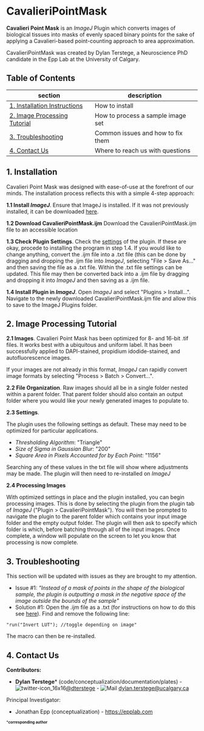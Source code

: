 CavalieriPointMask
==================

**Cavalieri Point Mask** is an *ImageJ* Plugin which converts images of biological tissues into masks of evenly spaced binary points for the sake of applying a Cavalieri-based point-counting approach to area approximation.

CavalieriPointMask was created by Dylan Terstege, a Neuroscience PhD candidate in the Epp Lab at the University of Calgary.

## Table of Contents

| section  | description | 
| ------------- | ------------- | 
| [1. Installation Instructions](#installation)   | How to install  |
| [2. Image Processing Tutorial](#processing)   | How to process a sample image set  |
| [3. Troubleshooting](#ts)  | Common issues and how to fix them |
| [4. Contact Us](#contact)  | Where to reach us with questions  |

<a name="installation"/>

## 1. Installation

Cavalieri Point Mask was designed with ease-of-use at the forefront of our minds.  The installation process reflects this with a simple 4-step approach:

**1.1 Install *ImageJ***. Ensure that ImageJ is installed.  If it was not previously installed, it can be downloaded [here](https://imagej.nih.gov/ij/download.html).
 
**1.2 Download CavalieriPointMask.ijm**  Download the CavalieriPointMask.ijm file to an accessible location
 
 <a name="editplug"/>
 
**1.3 Check Plugin Settings**.  Check the [settings](#settings) of the plugin. If these are okay, procede to installing the program in step 1.4. If you would like to change anything, convert the .ijm file into a .txt file (this can be done by dragging and dropping the .ijm file into *ImageJ*, selecting "File > Save As..." and then saving the file as a .txt file. Within the .txt file settings can be updated. This file may then be converted back into a .ijm file by dragging and dropping it into *ImageJ* and then saving as a .ijm file.

**1.4 Install Plugin in *ImageJ***.  Open *ImageJ* and select "Plugins > Install...".  Navigate to the newly downloaded CavalieriPointMask.ijm file and allow this to save to the ImageJ Plugins folder. 


<a name="processing"/>

## 2. Image Processing Tutorial

**2.1 Images**. Cavalieri Point Mask has been optimized for 8- and 16-bit .tif files. It works best with a ubiquitous and uniform label. It has been successfully applied to DAPI-stained, propidium idodide-stained, and autofluorescence images.

If your images are not already in this format, *ImageJ* can rapidly convert image formats by selecting "Process > Batch > Convert...".

**2.2 File Organization**. Raw images should all be in a single folder nested within a parent folder. That parent folder should also contain an output folder where you would like your newly generated images to populate to.

<a name="settings"/>

**2.3 Settings**. 

The plugin uses the following settings as default. These may need to be optimized for particular applications.

- *Thresholding Algorithm*: "Triangle"
- *Size of Sigma in Gaussian Blur*: "200"
- *Square Area in Pixels Accounted for by Each Point*: "1156" 

Searching any of these values in the txt file will show where adjustments may be made. The plugin will then need to re-installed on *ImageJ*

**2.4 Processing Images**

With optimized settings in place and the plugin installed, you can begin processing images. This is done by selecting the plugin from the plugin tab of *ImageJ* ("Plugin > CavalieriPointMask"). You will then be prompted to navigate the plugin to the parent folder which contains your input image folder and the empty output folder. The plugin will then ask to specify which folder is which, before batching through all of the input images. Once complete, a window will populate on the screen to let you know that processing is now complete.

<a name="ts"/>

## 3. Troubleshooting

This section will be updated with issues as they are brought to my attention.

- Issue #1: *"Instead of a mask of points in the shape of the biological sample, the plugin is outputting a mask in the negative space of the image outside the bounds of the sample"*
- Solution #1: Open the .ijm file as a .txt (for instructions on how to do this see [here](#editplug)). Find and remove the following line: 
 ```   
"run("Invert LUT"); //toggle depending on image"
```
The macro can then be re-installed.

<a name="contact"/>

## 4. Contact Us

**Contributors:**
- **Dylan Terstege*** (code/conceptualization/documentation/plates) - ![twitter-icon_16x16](https://user-images.githubusercontent.com/44174532/113163958-e3d3e400-91fd-11eb-8d79-17906d8d3f25.png)[@dterstege](https://twitter.com/dterstege) - ![Mail](https://user-images.githubusercontent.com/44174532/113164412-50e77980-91fe-11eb-9282-dd83852578ce.png) dylan.terstege@ucalgary.ca

Principal Investigator:
- Jonathan Epp (conceptualization) - https://epplab.com

<sub><sup>***corresponding author**</sup></sub>
